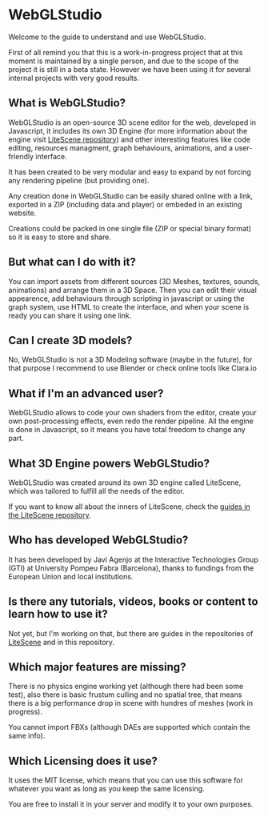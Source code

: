 # WebGLStudio #

Welcome to the guide to understand and use WebGLStudio.

First of all remind you that this is a work-in-progress project that at this moment is maintained by a single person,
and due to the scope of the project it is still in a beta state. However we have been using it for several internal projects
with very good results.

## What is WebGLStudio? ##

WebGLStudio is an open-source 3D scene editor for the web, developed in Javascript, it includes its own 3D Engine
(for more information about the engine visit [LiteScene repository](https://github.com/jagenjo/litescene.js)) and other interesting features like code editing, resources managment, 
graph behaviours, animations, and a user-friendly interface.

It has been created to be very modular and easy to expand by not forcing any rendering pipeline (but providing one).

Any creation done in WebGLStudio can be easily shared online with a link, exported in a ZIP (including data and player) or embeded in an existing website.

Creations could be packed in one single file (ZIP or special binary format) so it is easy to store and share.

## But what can I do with it? ##

You can import assets from different sources (3D Meshes, textures, sounds, animations) and arrange them in a 3D Space.
Then you can edit their visual appearence, add behaviours through scripting in javascript or using the graph system, use HTML to create the interface, and when your scene is ready you can share it using one link.

## Can I create 3D models? ##

No, WebGLStudio is not a 3D Modeling software (maybe in the future), for that purpose I recommend to use Blender or check online tools like Clara.io

## What if I'm an advanced user? ##

WebGLStudio allows to code your own shaders from the editor, create your own post-processing effects, even redo the render pipeline. All the engine is done in Javascript, so it means you have total freedom to change any part.

## What 3D Engine powers WebGLStudio? ##

WebGLStudio was created around its own 3D engine called LiteScene, which was tailored to fulfill all the needs of the editor.

If you want to know all about the inners of LiteScene, check the [guides in the LiteScene repository](https://github.com/jagenjo/litescene.js/tree/master/guides).


## Who has developed WebGLStudio? ##

It has been developed by Javi Agenjo at the Interactive Technologies Group (GTI) at University Pompeu Fabra (Barcelona),
thanks to fundings from the European Union and local institutions.

## Is there any tutorials, videos, books or content to learn how to use it? ##

Not yet, but I'm working on that, but there are guides in the repositories of [LiteScene](https://github.com/jagenjo/litescene.js/tree/master/guides) and in this repository.

## Which major features are missing? ##

There is no physics engine working yet (although there had been some test), also there is basic frustum culling and no spatial tree, that means there is a big performance drop in scene with hundres of meshes (work in progress).

You cannot import FBXs (although DAEs are supported which contain the same info).

## Which Licensing does it use? ##

It uses the MIT license, which means that you can use this software for whatever you want as long as you keep the same licensing.

You are free to install it in your server and modify it to your own purposes.


